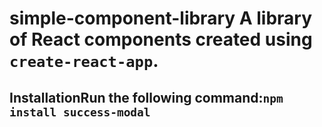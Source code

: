 # simple-component-library A library of React components created using `create-react-app`.

## InstallationRun the following command:`npm install success-modal`
